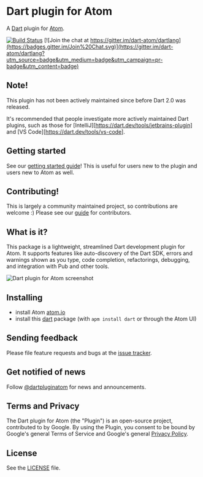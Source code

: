 # Dart plugin for Atom

A [Dart](https://www.dartlang.org) plugin for [Atom](https://atom.io).

[![Build Status](https://travis-ci.org/dart-atom/dart.svg)](https://travis-ci.org/dart-atom/dart)
[![Join the chat at https://gitter.im/dart-atom/dartlang](https://badges.gitter.im/Join%20Chat.svg)](https://gitter.im/dart-atom/dartlang?utm_source=badge&utm_medium=badge&utm_campaign=pr-badge&utm_content=badge)

## Note!

This plugin has not been actively maintained since before Dart 2.0 was released.

It's recommended that people investigate more actively maintained Dart plugins, such as those for
[IntelliJ][https://dart.dev/tools/jetbrains-plugin] and
[VS Code][https://dart.dev/tools/vs-code].

## Getting started

See our [getting started guide](https://dart-atom.github.io/dart/)! This is
useful for users new to the plugin and users new to Atom as well.

## Contributing!

This is largely a community maintained project, so contributions are welcome :)
Please see our [guide](https://github.com/dart-atom/dart/blob/master/CONTRIBUTING.md)
for contributors.

## What is it?

This package is a lightweight, streamlined Dart development plugin for Atom. It
supports features like auto-discovery of the Dart SDK, errors and warnings shown
as you type, code completion, refactorings, debugging, and integration with Pub
and other tools.

![Dart plugin for Atom screenshot](https://raw.githubusercontent.com/dart-atom/dart/master/assets/dart-plugin-atom-screenshot.png)

## Installing

- install Atom [atom.io](https://atom.io/)
- install this [dart][] package (with `apm install dart` or through the
  Atom UI)

## Sending feedback

Please file feature requests and bugs at the [issue tracker][tracker].

[tracker]: https://github.com/dart-atom/dart/issues

## Get notified of news

Follow [@dartpluginatom](https://twitter.com/dartpluginatom) for news and
announcements.

## Terms and Privacy

The Dart plugin for Atom (the "Plugin") is an open-source project, contributed
to by Google. By using the Plugin, you consent to be bound by Google's general
Terms of Service and Google's general
[Privacy Policy](http://www.google.com/intl/en/policies/privacy/).

## License

See the [LICENSE](https://github.com/dart-atom/dart/blob/master/LICENSE)
file.

[dart]: https://atom.io/packages/dart
